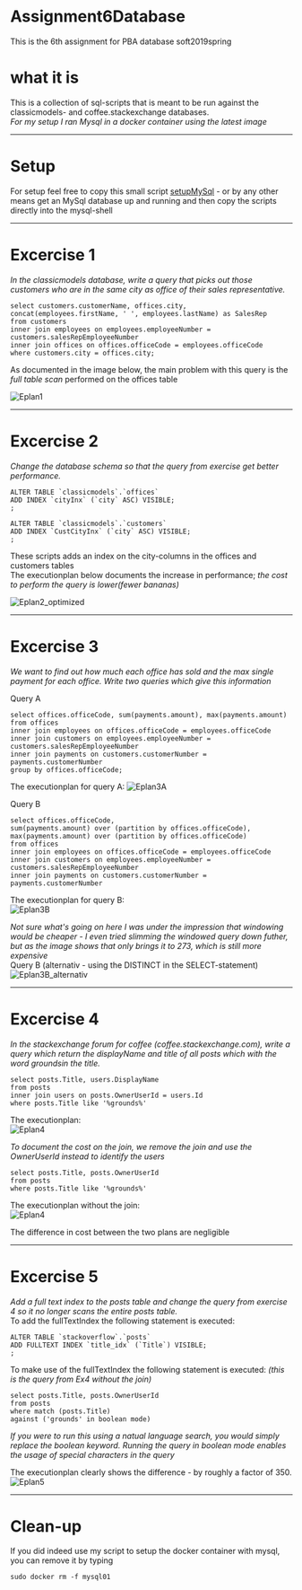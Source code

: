 # Assignment6Database
This is the 6th assignment for PBA database soft2019spring

# what it is
This is a collection of sql-scripts that is meant to be run against the classicmodels- and coffee.stackexchange databases.<br>
*For my setup I ran Mysql in a docker container using the latest image*

--------------------------------------------------------------------------------------------------------------------
# Setup
For setup feel free to copy this small script [setupMySql](https://github.com/cph-js284/MySqlSetup) - or by any other means
get an MySql database up and running and then copy the scripts directly into the mysql-shell

-----------------------------------------------------------------------------------------------------------------------

# Excercise 1
*In the classicmodels database, write a query that picks out those customers who are in the same city as office of their sales representative.*<br>
```
select customers.customerName, offices.city, concat(employees.firstName, ' ', employees.lastName) as SalesRep
from customers
inner join employees on employees.employeeNumber = customers.salesRepEmployeeNumber
inner join offices on offices.officeCode = employees.officeCode
where customers.city = offices.city;
```
As documented in the image below, the main problem with this query is the *full table scan* performed on the offices table<br>

![Eplan1](https://github.com/cph-js284/Assignment6Database/blob/master/ressources/ExecutionPlan.png)

----------------------------------------------------------------------------------------------------------------------
# Excercise 2
*Change the database schema so that the query from exercise get better performance.*
```
ALTER TABLE `classicmodels`.`offices` 
ADD INDEX `cityInx` (`city` ASC) VISIBLE;
;

ALTER TABLE `classicmodels`.`customers` 
ADD INDEX `CustCityInx` (`city` ASC) VISIBLE;
;
```
These scripts adds an index on the city-columns in the offices and customers tables<br>
The executionplan below documents the increase in performance; *the cost to perform the query is lower(fewer bananas)*<br>

![Eplan2_optimized](https://github.com/cph-js284/Assignment6Database/blob/master/ressources/ExecutionPlanOptimized.png)

---------------------------------------------------------------------------------------------------------------------
# Excercise 3
*We want to find out how much each office has sold and the max single payment for each office. Write two queries which give this information*

Query A
````
select offices.officeCode, sum(payments.amount), max(payments.amount)
from offices
inner join employees on offices.officeCode = employees.officeCode
inner join customers on employees.employeeNumber = customers.salesRepEmployeeNumber
inner join payments on customers.customerNumber = payments.customerNumber
group by offices.officeCode;
````
The executionplan for query A:
![Eplan3A](https://github.com/cph-js284/Assignment6Database/blob/master/ressources/ExecutionPlan_groupby.png)


Query B
````
select offices.officeCode, 
sum(payments.amount) over (partition by offices.officeCode), 
max(payments.amount) over (partition by offices.officeCode)
from offices
inner join employees on offices.officeCode = employees.officeCode
inner join customers on employees.employeeNumber = customers.salesRepEmployeeNumber
inner join payments on customers.customerNumber = payments.customerNumber
````
The executionplan for query B:<br>
![Eplan3B](https://github.com/cph-js284/Assignment6Database/blob/master/ressources/ExecutionPlan_window.png)

*Not sure what's going on here I was under the impression that windowing would be cheaper - I even tried slimming the windowed query down futher, but as the image shows that only brings it to 273, which is still more expensive*<br>
Query B (alternativ - using the DISTINCT in the SELECT-statement)<br>
![Eplan3B_alternativ](https://github.com/cph-js284/Assignment6Database/blob/master/ressources/Excercise3_window_v2_273.png)

----------------------------------------------------------------------------------------------------------------------
# Excercise 4
*In the stackexchange forum for coffee (coffee.stackexchange.com), write a query which return the displayName and title of all posts which with the word groundsin the title.*
````
select posts.Title, users.DisplayName 
from posts
inner join users on posts.OwnerUserId = users.Id
where posts.Title like '%grounds%'
````
The executionplan:<br>
![Eplan4](https://github.com/cph-js284/Assignment6Database/blob/master/ressources/ExecutionPlan_withjoin.png)

*To document the cost on the join, we remove the join and use the OwnerUserId instead to identify the users*
```
select posts.Title, posts.OwnerUserId
from posts
where posts.Title like '%grounds%'
```
The executionplan without the join:<br>
![Eplan4](https://github.com/cph-js284/Assignment6Database/blob/master/ressources/ExecutionPlan_nojoin.png)

The difference in cost between the two plans are negligible

---------------------------------------------------------------------------------------------------------------------
# Excercise 5
*Add a full text index to the posts table and change the query from exercise 4 so it no longer scans the entire posts table.*<br>
To add the fullTextIndex the following statement is executed:
```
ALTER TABLE `stackoverflow`.`posts` 
ADD FULLTEXT INDEX `title_idx` (`Title`) VISIBLE;
;
```
To make use of the fullTextIndex the following statement is executed:
*(this is the query from Ex4 without the join)*
```
select posts.Title, posts.OwnerUserId
from posts
where match (posts.Title)
against ('grounds' in boolean mode)
```
*If you were to run this using a natual language search, you would simply replace the boolean keyword. Running the query in boolean mode enables the usage of special characters in the query*

The executionplan clearly shows the difference - by roughly a factor of 350.<br>
![Eplan5](https://github.com/cph-js284/Assignment6Database/blob/master/ressources/ExecutionPlan_withFullTextIdx.png)


----------------------------------------------------------------------------------------------------------------------
# Clean-up
If you did indeed use my script to setup the docker container with mysql, you can remove it by typing
```
sudo docker rm -f mysql01
```



